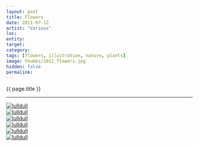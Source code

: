 ```yaml
---
layout: post
title: Flowers
date: 2011-07-12
artist: "Various"
loc: 
entity: 
target: 
category: 
tags: [flowers, illustration, nature, plants]
image: thumbs/2011_flowers.jpg
hidden: false
permalink:
---
```




<div class="highlight2">{{ page.title }}</div>

---



<div class="post_image">
	<a href="{{ site.baseurl }}/images/posts/2011_flowers/001.jpg" target="_blank">
	<img src="{{ site.baseurl }}/images/posts/2011_flowers/001.jpg" alt="lulldull"></a>
</div>

<div class="post_image">
	<a href="{{ site.baseurl }}/images/posts/2011_flowers/002.jpg" target="_blank">
	<img src="{{ site.baseurl }}/images/posts/2011_flowers/002.jpg" alt="lulldull"></a>
</div>

<div class="post_image">
	<a href="{{ site.baseurl }}/images/posts/2011_flowers/003.jpg" target="_blank">
	<img src="{{ site.baseurl }}/images/posts/2011_flowers/003.jpg" alt="lulldull"></a>
</div>

<div class="post_image">
	<a href="{{ site.baseurl }}/images/posts/2011_flowers/004.jpg" target="_blank">
	<img src="{{ site.baseurl }}/images/posts/2011_flowers/004.jpg" alt="lulldull"></a>
</div>

<div class="post_image">
	<a href="{{ site.baseurl }}/images/posts/2011_flowers/005.jpg" target="_blank">
	<img src="{{ site.baseurl }}/images/posts/2011_flowers/005.jpg" alt="lulldull"></a>
</div>

<div class="post_image">
	<a href="{{ site.baseurl }}/images/posts/2011_flowers/006.jpg" target="_blank">
	<img src="{{ site.baseurl }}/images/posts/2011_flowers/006.jpg" alt="lulldull"></a>
</div>
